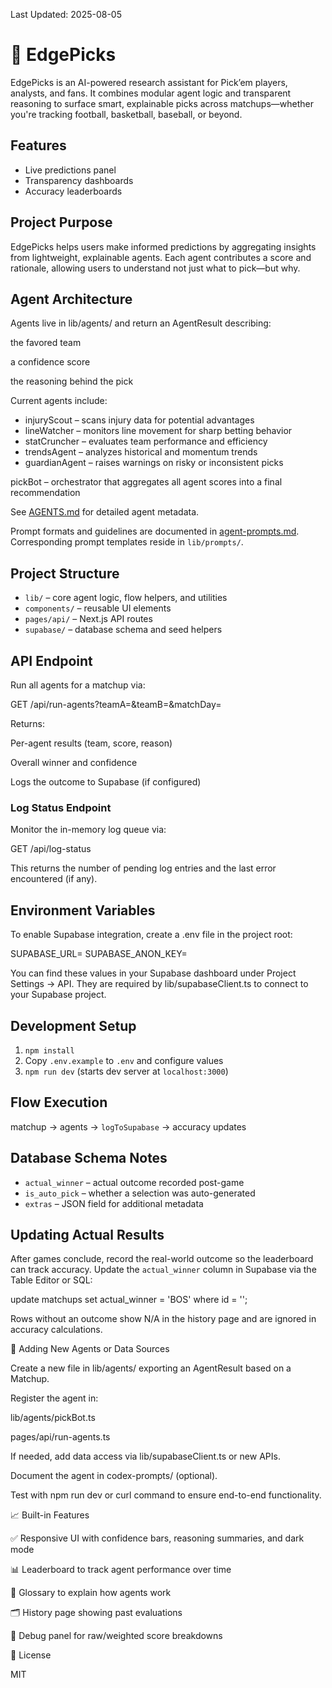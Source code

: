 Last Updated: 2025-08-05

# 🧠 EdgePicks

EdgePicks is an AI-powered research assistant for Pick’em players, analysts, and fans. It combines modular agent logic and transparent reasoning to surface smart, explainable picks across matchups—whether you're tracking football, basketball, baseball, or beyond.

## Features

- Live predictions panel
- Transparency dashboards
- Accuracy leaderboards

## Project Purpose

EdgePicks helps users make informed predictions by aggregating insights from lightweight, explainable agents. Each agent contributes a score and rationale, allowing users to understand not just what to pick—but why.

## Agent Architecture

Agents live in lib/agents/ and return an AgentResult describing:

the favored team

a confidence score

the reasoning behind the pick

Current agents include:

- injuryScout – scans injury data for potential advantages
- lineWatcher – monitors line movement for sharp betting behavior
- statCruncher – evaluates team performance and efficiency
- trendsAgent – analyzes historical and momentum trends
- guardianAgent – raises warnings on risky or inconsistent picks

pickBot – orchestrator that aggregates all agent scores into a final recommendation

See [AGENTS.md](AGENTS.md) for detailed agent metadata.

Prompt formats and guidelines are documented in [agent-prompts.md](agent-prompts.md). Corresponding prompt templates reside in `lib/prompts/`.

## Project Structure

- `lib/` – core agent logic, flow helpers, and utilities
- `components/` – reusable UI elements
- `pages/api/` – Next.js API routes
- `supabase/` – database schema and seed helpers

## API Endpoint

Run all agents for a matchup via:

GET /api/run-agents?teamA=<team>&teamB=<team>&matchDay=<number>

Returns:

Per-agent results (team, score, reason)

Overall winner and confidence

Logs the outcome to Supabase (if configured)

### Log Status Endpoint

Monitor the in-memory log queue via:

GET /api/log-status

This returns the number of pending log entries and the last error encountered (if any).

## Environment Variables

To enable Supabase integration, create a .env file in the project root:

SUPABASE_URL=<your-supabase-url>
SUPABASE_ANON_KEY=<your-anon-key>

You can find these values in your Supabase dashboard under Project Settings → API. They are required by lib/supabaseClient.ts to connect to your Supabase project.

## Development Setup

1. `npm install`
2. Copy `.env.example` to `.env` and configure values
3. `npm run dev` (starts dev server at `localhost:3000`)

## Flow Execution

matchup → agents → `logToSupabase` → accuracy updates

## Database Schema Notes

- `actual_winner` – actual outcome recorded post-game
- `is_auto_pick` – whether a selection was auto-generated
- `extras` – JSON field for additional metadata

## Updating Actual Results

After games conclude, record the real-world outcome so the leaderboard can track accuracy. Update the `actual_winner` column in Supabase via the Table Editor or SQL:

update matchups set actual_winner = 'BOS' where id = '<matchup-id>';

Rows without an outcome show N/A in the history page and are ignored in accuracy calculations.

🧱 Adding New Agents or Data Sources

Create a new file in lib/agents/ exporting an AgentResult based on a Matchup.

Register the agent in:

lib/agents/pickBot.ts

pages/api/run-agents.ts

If needed, add data access via lib/supabaseClient.ts or new APIs.

Document the agent in codex-prompts/ (optional).

Test with npm run dev or curl command to ensure end-to-end functionality.

📈 Built-in Features

✅ Responsive UI with confidence bars, reasoning summaries, and dark mode

📊 Leaderboard to track agent performance over time

🧠 Glossary to explain how agents work

🗂 History page showing past evaluations

🔬 Debug panel for raw/weighted score breakdowns

📄 License

MIT
